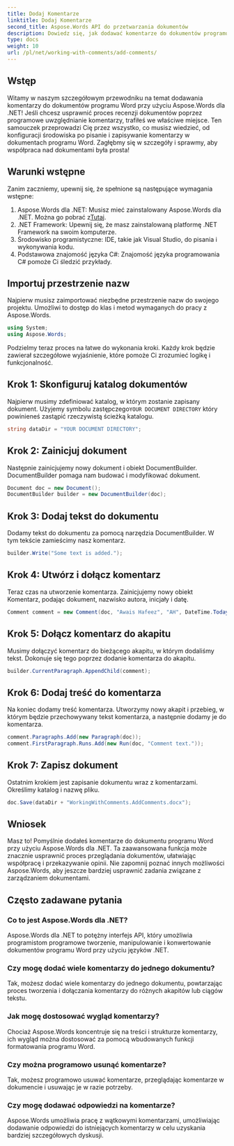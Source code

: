 ```yaml
---
title: Dodaj Komentarze
linktitle: Dodaj Komentarze
second_title: Aspose.Words API do przetwarzania dokumentów
description: Dowiedz się, jak dodawać komentarze do dokumentów programu Word za pomocą Aspose.Words dla .NET, korzystając z naszego przewodnika. Ulepsz proces współpracy nad dokumentami bez wysiłku.
type: docs
weight: 10
url: /pl/net/working-with-comments/add-comments/
---
```

## Wstęp

Witamy w naszym szczegółowym przewodniku na temat dodawania komentarzy do dokumentów programu Word przy użyciu Aspose.Words dla .NET! Jeśli chcesz usprawnić proces recenzji dokumentów poprzez programowe uwzględnianie komentarzy, trafiłeś we właściwe miejsce. Ten samouczek przeprowadzi Cię przez wszystko, co musisz wiedzieć, od konfiguracji środowiska po pisanie i zapisywanie komentarzy w dokumentach programu Word. Zagłębmy się w szczegóły i sprawmy, aby współpraca nad dokumentami była prosta!

## Warunki wstępne

Zanim zaczniemy, upewnij się, że spełnione są następujące wymagania wstępne:

1. Aspose.Words dla .NET: Musisz mieć zainstalowany Aspose.Words dla .NET. Można go pobrać z[Tutaj](https://releases.aspose.com/words/net/).
2. .NET Framework: Upewnij się, że masz zainstalowaną platformę .NET Framework na swoim komputerze.
3. Środowisko programistyczne: IDE, takie jak Visual Studio, do pisania i wykonywania kodu.
4. Podstawowa znajomość języka C#: Znajomość języka programowania C# pomoże Ci śledzić przykłady.

## Importuj przestrzenie nazw

Najpierw musisz zaimportować niezbędne przestrzenie nazw do swojego projektu. Umożliwi to dostęp do klas i metod wymaganych do pracy z Aspose.Words.

```csharp
using System;
using Aspose.Words;
```

Podzielmy teraz proces na łatwe do wykonania kroki. Każdy krok będzie zawierał szczegółowe wyjaśnienie, które pomoże Ci zrozumieć logikę i funkcjonalność.

## Krok 1: Skonfiguruj katalog dokumentów

 Najpierw musimy zdefiniować katalog, w którym zostanie zapisany dokument. Użyjemy symbolu zastępczego`YOUR DOCUMENT DIRECTORY` który powinieneś zastąpić rzeczywistą ścieżką katalogu.

```csharp
string dataDir = "YOUR DOCUMENT DIRECTORY";
```

## Krok 2: Zainicjuj dokument

Następnie zainicjujemy nowy dokument i obiekt DocumentBuilder. DocumentBuilder pomaga nam budować i modyfikować dokument.

```csharp
Document doc = new Document();
DocumentBuilder builder = new DocumentBuilder(doc);
```

## Krok 3: Dodaj tekst do dokumentu

Dodamy tekst do dokumentu za pomocą narzędzia DocumentBuilder. W tym tekście zamieścimy nasz komentarz.

```csharp
builder.Write("Some text is added.");
```

## Krok 4: Utwórz i dołącz komentarz

Teraz czas na utworzenie komentarza. Zainicjujemy nowy obiekt Komentarz, podając dokument, nazwisko autora, inicjały i datę.

```csharp
Comment comment = new Comment(doc, "Awais Hafeez", "AH", DateTime.Today);
```

## Krok 5: Dołącz komentarz do akapitu

Musimy dołączyć komentarz do bieżącego akapitu, w którym dodaliśmy tekst. Dokonuje się tego poprzez dodanie komentarza do akapitu.

```csharp
builder.CurrentParagraph.AppendChild(comment);
```

## Krok 6: Dodaj treść do komentarza

Na koniec dodamy treść komentarza. Utworzymy nowy akapit i przebieg, w którym będzie przechowywany tekst komentarza, a następnie dodamy je do komentarza.

```csharp
comment.Paragraphs.Add(new Paragraph(doc));
comment.FirstParagraph.Runs.Add(new Run(doc, "Comment text."));
```

## Krok 7: Zapisz dokument

Ostatnim krokiem jest zapisanie dokumentu wraz z komentarzami. Określimy katalog i nazwę pliku.

```csharp
doc.Save(dataDir + "WorkingWithComments.AddComments.docx");
```

## Wniosek

Masz to! Pomyślnie dodałeś komentarze do dokumentu programu Word przy użyciu Aspose.Words dla .NET. Ta zaawansowana funkcja może znacznie usprawnić proces przeglądania dokumentów, ułatwiając współpracę i przekazywanie opinii. Nie zapomnij poznać innych możliwości Aspose.Words, aby jeszcze bardziej usprawnić zadania związane z zarządzaniem dokumentami.

## Często zadawane pytania

### Co to jest Aspose.Words dla .NET?

Aspose.Words dla .NET to potężny interfejs API, który umożliwia programistom programowe tworzenie, manipulowanie i konwertowanie dokumentów programu Word przy użyciu języków .NET.

### Czy mogę dodać wiele komentarzy do jednego dokumentu?

Tak, możesz dodać wiele komentarzy do jednego dokumentu, powtarzając proces tworzenia i dołączania komentarzy do różnych akapitów lub ciągów tekstu.

### Jak mogę dostosować wygląd komentarzy?

Chociaż Aspose.Words koncentruje się na treści i strukturze komentarzy, ich wygląd można dostosować za pomocą wbudowanych funkcji formatowania programu Word.

### Czy można programowo usunąć komentarze?

Tak, możesz programowo usuwać komentarze, przeglądając komentarze w dokumencie i usuwając je w razie potrzeby.

### Czy mogę dodawać odpowiedzi na komentarze?

Aspose.Words umożliwia pracę z wątkowymi komentarzami, umożliwiając dodawanie odpowiedzi do istniejących komentarzy w celu uzyskania bardziej szczegółowych dyskusji.